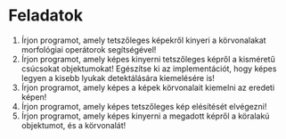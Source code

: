 # Feladatok

1. Írjon programot, amely tetszőleges képekről kinyeri a körvonalakat morfológiai operátorok segítségével!
2. Írjon programot, amely képes kinyerni tetszőleges képről a kisméretű csúcsokat objektumokat!
Egészítse ki az implementációt, hogy képes legyen a kisebb lyukak detektálására kiemelésére is!
3. Írjon programot, amely képes a képek körvonalait kiemelni az eredeti képen!
4. Írjon programot, amely képes tetszőleges kép elésítését elvégezni!
5. Írjon programot, amely képes kinyerni a megadott képről a köralakú objektumot, és a körvonalát!



